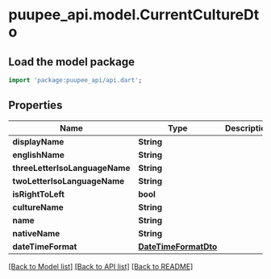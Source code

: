 # puupee_api.model.CurrentCultureDto

## Load the model package
```dart
import 'package:puupee_api/api.dart';
```

## Properties
Name | Type | Description | Notes
------------ | ------------- | ------------- | -------------
**displayName** | **String** |  | [optional] 
**englishName** | **String** |  | [optional] 
**threeLetterIsoLanguageName** | **String** |  | [optional] 
**twoLetterIsoLanguageName** | **String** |  | [optional] 
**isRightToLeft** | **bool** |  | [optional] 
**cultureName** | **String** |  | [optional] 
**name** | **String** |  | [optional] 
**nativeName** | **String** |  | [optional] 
**dateTimeFormat** | [**DateTimeFormatDto**](DateTimeFormatDto.md) |  | [optional] 

[[Back to Model list]](../README.md#documentation-for-models) [[Back to API list]](../README.md#documentation-for-api-endpoints) [[Back to README]](../README.md)


